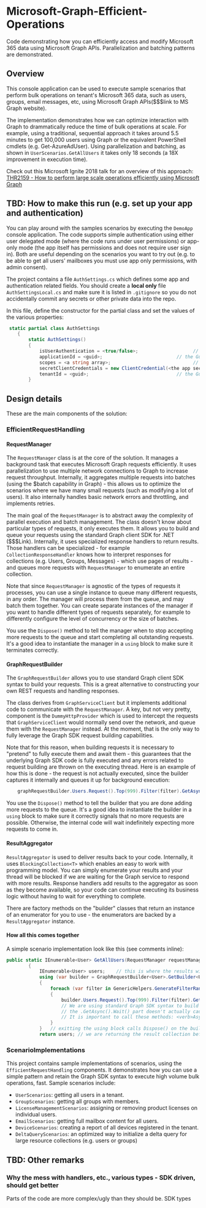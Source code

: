 # Microsoft-Graph-Efficient-Operations

Code demonstrating how you can efficiently access and modify Microsoft 365 data using Microsoft Graph APIs. Parallelization and batching patterns are demonstrated.

## Overview

This console application can be used to execute sample scenarios that perform bulk operations on tenant's Microsoft 365 data, such as users, groups, email messages, etc, using Microsoft Graph APIs($$$link to MS Graph website).

The implementation demonstrates how we can optimize interaction with Graph to drammatically reduce the time of bulk operations at scale. For example, using a traditional, sequential approach it takes around 5.5 minutes to get 100,000 users using Graph or the equivalent PowerShell cmdlets (e.g. Get-AzureAdUser). Using parallelization and batching, as shown in `UserScenarios.GetAllUsers` it takes only  18 seconds (a 18X improvement in execution time).

Check out this Microsoft Ignite 2018 talk for an overview of this approach: [THR2159 - How to perform large scale operations efficiently using Microsoft Graph](https://myignite.techcommunity.microsoft.com/sessions/65997?source=sessions#ignite-html-anchor)

## TBD: How to make this run (e.g. set up your app and authentication)

You can play around with the samples scenarios by executing the `DemoApp` console application. The code supports simple authentication using either user delegated mode (where the code runs under user permissions) or app-only mode (the app itself has permissions and does not require user sign in). Both are useful depending on the scenarios you want to try out (e.g. to be able to get all users' mailboxes you must use app only permissions, with admin consent).

The project contains a file `AuthSettings.cs` which defines some app and authentication related fields. You should create a **local only** file `AuthSettingsLocal.cs` and make sure it is listed in `.gitignore` so you do not accidentally commit any secrets or other private data into the repo.

In this file, define the constructor for the partial class and set the values of the various properties:

```csharp
 static partial class AuthSettings
    {
        static AuthSettings()
        {
            isUserAuthentication = <true/false>;                    // controls if we will try to authenticate as user, or as app. depends on the type of app and permissions you are using
            applicationId = <guid>;                           // the Guid ID of your app registered with Azure AD
            scopes = <a string array>;                              // if the app uses delegated (user) permissions, list the scopes it needs to request here. otherwise, leave null
            secretClientCredentials = new ClientCredential(<the app secret or certificate>); ;     // initialize your secret client credentials. Certificate or "app password"
            tenantId = <guid>;                                // the Guid ID of the tenant against which you will execute Graph calls.
        }
```

## Design details

These are the main components of the solution:

### EfficientRequestHandling

#### RequestManager

The `RequestManager` class is at the core of the solution. It manages a background task that executes Microsoft Graph requests efficiently. It uses parallelization to use multiple network connections to Graph to increase request throughput. Internally, it aggregates multiple requests into batches (using the $batch capability in Graph) - this allows us to optimize the scenarios where we have many small requests (such as modifying a lot of users). It also internally handles basic network errors and throttling, and implements retries.

The main goal of the `RequestManager` is to abstract away the complexity of parallel execution and batch management. The class doesn't know about particular types of requests, it only executes them. It allows you to build and queue your requests using the standard Graph client SDK for .NET ($$$Link). Internally, it uses specialized response handlers to return results. Those handlers can be specialized - for example `CollectionResponseHandler` knows how to interpret responses for collections (e.g. Users, Groups, Messages) - which use pages of results - and queues more requests with `RequestManager` to enumerate an entire collection.

Note that since `RequestManager` is agnostic of the types of requests it processes, you can use a single instance to queue many different requests, in any order. The manager will process them from the queue, and may batch them together. You can create separate instances of the manager if you want to handle different types of requests separately, for example to differently configure the level of concurrency or the size of batches.

You use the `Dispose()` method to tell the manager when to stop accepting more requests to the queue and start completing all outstanding requests. It's a good idea to instantiate the manager in a `using` block to make sure it terminates correctly.

#### GraphRequestBuilder

The `GraphRequestBuilder` allows you to use standard Graph client SDK syntax to build your requests. This is a great alternative to constructing your own REST requests and handling responses.

The class derives from `GraphServiceClient` but it implements additional code to communicate with the `RequestManager`. A key, but not very pretty, component is the `DummyHttpProvider` which is used to intercept the requests that `GraphServiceClient` would normally send over the network, and queue them with the `RequestManager` instead. At the moment, that is the only way to fully leverage the Graph SDK request building capabilities.

Note that for this reason, when building requests it is necessary to "pretend" to fully execute them and await them - this guarantees that the underlying Graph SDK code is fully executed and any errors related to request building are thrown on the executing thread. Here is an example of how this is done - the request is not actually executed, since the builder captures it internally and queues it up for background execution:

```csharp
    graphRequestBuilder.Users.Request().Top(999).Filter(filter).GetAsync().Wait();
```

You use the `Dispose()` method to tell the builder that you are done adding more requests to the queue. It's a good idea to instantiate the builder in a `using` block to make sure it correctly signals that no more requests are possible. Otherwise, the internal code will wait indefinitely expecting more requests to come in.

#### ResultAggregator

`ResultAggregator` is used to deliver results back to your code. Internally, it uses `BlockingCollection<T>` which enables an easy to work with programming model. You can simply enumerate your results and your thread will be blocked if we are waiting for the Graph service to respond with more results. Response handlers add results to the aggregator as soon as they become available, so your code can continue executing its business logic without having to wait for everything to complete.

There are factory methods on the "builder" classes that return an instance of an enumerator for you to use - the enumerators are backed by a `ResultAggregator` instance.

#### How all this comes together

A simple scenario implementation look like this (see comments inline):

```csharp
public static IEnumerable<User> GetAllUsers(RequestManager requestManager)  // RequestManager can be provided from the outside, e.g. if you want to share it accross your entire program
        {
            IEnumerable<User> users;    // this is where the results will start showing up
            using (var builder = GraphRequestBuilder<User>.GetBuilder<UserCollectionResponseHandler>(requestManager, out users))    // use factory method to get a builder for this request type. internally, a ResponseHandler and a ResultAggregator are created to plug into the RequestManager.
            {
                foreach (var filter in GenericHelpers.GenerateFilterRangesForAlphaNumProperties("userPrincipalName"))
                {
                    builder.Users.Request().Top(999).Filter(filter).GetAsync().Wait(); 
                    // We are using standard Graph SDK syntax to build the request.
                    // the .GetAsync().Wait() part doesn't actually cause the request to execute here.  DummyHttpProvider is used to intercept the request and queue it.
                    // It is important to call these methods: <verb>Async() causes the SDK to properly build the request. Wait() executes the faux-request here, to throw any exceptions - without it the code would continue even thought the request was not properly built.
                }
            }   // exitting the using block calls Dispose() on the builder, which tells it to stop queueing requests. This is important to make the result enumerator terminate, otherwise it will hang waiting for more potential responses.
            return users; // we are returning the result collection before the requests were executed. That is OK, the calling code can enumerate and wait, or it can decide to only take a few results and cancell the execution of the outstanding requests.
```

### ScenarioImplementations

This project contains sample implementations of scenarios, using the `EfficientRequestHandling` components. It demonstrates how you can use a simple pattern and retain the Graph SDK syntax to execute high volume bulk operations, fast. Sample scenarios include:

- `UserScenarios`: getting all users in a tenant.
- `GroupScenarios`: getting all groups with members.
- `LicenseManagementScenarios`: assigning or removing product licenses on individual users.
- `EmailScenarios`: getting full mailbox content for all users.
- `DeviceScenarios`: creating a report of all devices registered in the tenant.
- `DeltaQueryScenarios`: an optimized way to initialize a delta query for large resource collections (e.g. users or groups)

## TBD: Other remarks

### Why the mess with handlers, etc., various types - SDK driven, should get better

Parts of the code are more complex/ugly than they should be. SDK types
